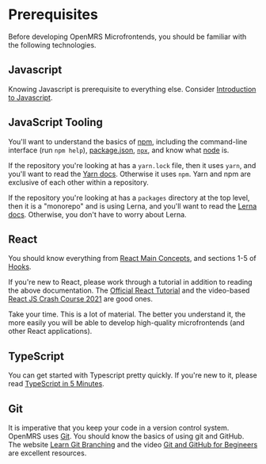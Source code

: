 # Prerequisites

Before developing OpenMRS Microfrontends, you should be familiar with the following technologies.

## Javascript

Knowing Javascript is prerequisite to everything else. Consider 
[Introduction to Javascript](https://www.codecademy.com/learn/introduction-to-javascript).

## JavaScript Tooling

You'll want to understand the basics of [npm](https://docs.npmjs.com/),
including the command-line interface (run `npm help`), [package.json](https://docs.npmjs.com/cli/v7/configuring-npm/package-json), [`npx`](https://docs.npmjs.com/cli/v7/commands/npx), and know what [node](https://www.w3schools.com/nodejs/) is.

If the repository you're looking at has a `yarn.lock` file, then it uses `yarn`,
and you'll want to read the [Yarn docs](https://classic.yarnpkg.com/en/docs/getting-started).
Otherwise it uses `npm`. Yarn and npm are exclusive of each other within a repository.
    
If the repository you're looking at has a `packages` directory at the top level,
then it is a "monorepo" and is using Lerna, and you'll want to read the
[Lerna docs](https://github.com/lerna/lerna#readme).
Otherwise, you don't have to worry about Lerna.

## React

You should know everything from [React Main Concepts](https://reactjs.org/docs/hello-world.html),
and sections 1-5 of [Hooks](https://reactjs.org/docs/hooks-intro.html).

If you're new to React, please work through a tutorial in addition to reading
the above documentation. The
[Official React Tutorial](https://reactjs.org/tutorial/tutorial.html)
and the video-based [React JS Crash Course 2021](https://www.youtube.com/watch?v=w7ejDZ8SWv8)
are good ones.

Take your time. This is a lot of material. The better you understand it, the more
easily you will be able to develop high-quality microfrontends (and other React applications).

## TypeScript

You can get started with Typescript pretty quickly. If you're new to it,
please read [TypeScript in 5 Minutes](https://www.typescriptlang.org/docs/handbook/typescript-in-5-minutes.html).

## Git

It is imperative that you keep your code in a version control system. OpenMRS uses
[Git](https://git-scm.com/). You should know the basics of using git and GitHub.
The website [Learn Git Branching](https://learngitbranching.js.org/) and the video
[Git and GitHub for Begineers](https://www.youtube.com/watch?v=RGOj5yH7evk)
are excellent resources.
